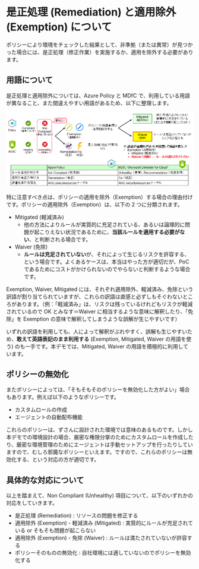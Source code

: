 # 是正処理 (Remediation) と適用除外 (Exemption) について

ポリシーにより環境をチェックした結果として、非準拠（または異常）が見つかった場合には、是正処理（修正作業）を実施するか、適用を除外する必要があります。

## 用語について

是正処理と適用除外については、Azure Policy と MDfC で、利用している用語が異なること、また間違えやすい用語があるため、以下に整理します。

![picture 1](./images/801ac09ef401dbb4bb2aa8cfcf9b9809fa958ead35ee92ddb383b860439942a6.png)  

特に注意すべき点は、ポリシーの適用を除外（Exemption）する場合の理由付けです。ポリシーの適用除外（Exemption）は、以下の 2 つに分類されます。

- Mitigated (軽減済み)
  - 他の方法によりルールが実質的に充足されている、あるいは論理的に問題が起こりえない状況であるために、**当該ルールを適用する必要がない**、と判断される場合です。
- Waiver (免除)
  - **ルールは充足されていない**が、それによって生じるリスクを許容する、という場合です。よくあるケースは、本当はやった方が適切だが、PoC であるためにコストがかけられないのでやらないと判断するような場合です。

Exemption, Waiver, Mitigated には、それぞれ適用除外、軽減済み、免除という訳語が割り当てられていますが、これらの訳語は直感と必ずしもそぐわないところがあります。（例：「軽減済み」は、リスクは残っているけれどもリスクが軽減されているので OK とみなす＝Waiver に相当するような意味に解釈したり、「免除」を Exemption の意味で解釈してしまうような誤解が生じやすいです）

いずれの訳語を利用しても、人によって解釈がぶれやすく、誤解も生じやすいため、**敢えて英語表記のまま利用する** (Exemption, Mitigated, Waiver の用語を使う) のも一手です。本デモでは、Mitigated, Waiver の用語を積極的に利用しています。

## ポリシーの無効化

またポリシーによっては、「そもそもそのポリシーを無効化した方がよい」場合もあります。例えば以下のようなポリシーです。

- カスタムロールの作成
- エージェントの自動配布機能

これらのポリシーは、ずさんに設計された環境では意味のあるものです。しかし本デモでの環境設計の場合、厳密な権限分掌のためにカスタムロールを作成したり、厳密な環境管理のためにエージェントは手動セットアップを行ったりしていますので、むしろ邪魔なポリシーといえます。ですので、これらのポリシーは無効化する、という対応の方が適切です。

## 具体的な対応について

以上を踏まえて、Non Compliant (Unhealthy) 項目について、以下のいずれかの対応をしていきます。

- 是正処理 (Remediation) : リソースの問題を修正する
- 適用除外 (Exemption) - 軽減済み (Mitigated) : 実質的にルールが充足されている or そもそも問題が起こらない
- 適用除外 (Exemption) - 免除 (Waiver) : ルールは満たされていないが許容する
- ポリシーそのものの無効化 : 自社環境には適していないのでポリシーを無効化する
